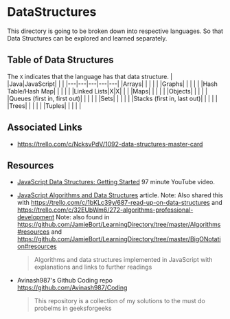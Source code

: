 # DataStructures

This directory is going to be broken down into respective languages.
So that Data Structures can be explored and learned separately.

## Table of Data Structures
The `X` indicates that the language has that data structure.
|   |Java|JavaScript|   |   |
|---|---|---|---|---|
|Arrays|   |   |   |   |
|Graphs|   |   |   |   |
|Hash Table/Hash Map|   |   |   |   |
|Linked Lists|X|X|   |   |
|Maps|   |   |   |   |
|Objects|   |   |   |   |
|Queues (first in, first out)|   |   |   |   |
|Sets|   |   |   |   |
|Stacks (first in, last out)|   |   |   |   |
|Trees|   |   |   |   |
|Tuples|   |   |   |   |

## Associated Links

* https://trello.com/c/NcksvPdV/1092-data-structures-master-card

## Resources

* [JavaScript Data Structures: Getting Started](https://www.youtube.com/watch?v=41GSinwoMYA) 97 minute YouTube video.

* [JavaScript Algorithms and Data Structures](https://github.com/trekhleb/javascript-algorithms) article.
Note: Also shared this with https://trello.com/c/1bKLc39y/687-read-up-on-data-structures  and https://trello.com/c/32EUbWm6/272-algorithms-professional-development
Note: also found in https://github.com/JamieBort/LearningDirectory/tree/master/Algorithms#resources and https://github.com/JamieBort/LearningDirectory/tree/master/BigONotation#resources
    >Algorithms and data structures implemented in JavaScript with explanations and links to further readings

* Avinash987's Github Coding repo
https://github.com/Avinash987/Coding
  >This repository is a collection of my solutions to the must do probelms in geeksforgeeks